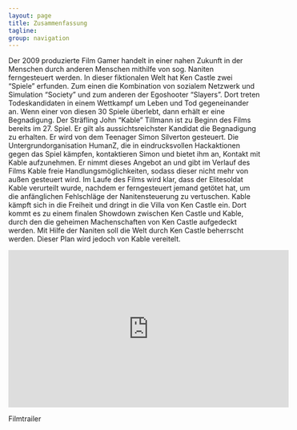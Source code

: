 ```yaml
---
layout: page
title: Zusammenfassung
tagline: 
group: navigation
---
```


Der 2009 produzierte Film Gamer handelt in einer nahen Zukunft in der Menschen durch anderen Menschen mithilfe von sog. Naniten ferngesteuert werden. In dieser fiktionalen Welt hat Ken Castle zwei “Spiele” erfunden. Zum einen die Kombination von sozialem Netzwerk und Simulation “Society” und zum anderen der Egoshooter “Slayers”. Dort treten Todeskandidaten in einem Wettkampf um Leben und Tod gegeneinander an. Wenn einer von diesen 30 Spiele überlebt, dann erhält er eine Begnadigung. 
Der Sträfling John “Kable” Tillmann ist zu Beginn des Films bereits im 27. Spiel. Er gilt als aussichtsreichster Kandidat die Begnadigung zu erhalten. Er wird von dem Teenager Simon Silverton gesteuert. 
Die Untergrundorganisation HumanZ, die in eindrucksvollen Hackaktionen gegen das Spiel kämpfen, kontaktieren Simon und bietet ihm an, Kontakt mit Kable aufzunehmen. Er nimmt dieses Angebot an und gibt im Verlauf des Films Kable freie Handlungsmöglichkeiten, sodass dieser nicht mehr von außen gesteuert wird.
Im Laufe des Films wird klar, dass der Elitesoldat Kable verurteilt wurde, nachdem er ferngesteuert jemand getötet hat, um die anfänglichen Fehlschläge der Nanitensteuerung zu vertuschen.
Kable kämpft sich in die Freiheit und dringt in die Villa von Ken Castle ein. Dort kommt es zu einem finalen Showdown zwischen Ken Castle und Kable, durch den die geheimen Machenschaften von Ken Castle aufgedeckt werden. Mit Hilfe der Naniten soll die Welt durch Ken Castle beherrscht werden. Dieser Plan wird jedoch von Kable vereitelt. 

<iframe width="560" height="315" src="http://www.youtube.com/embed/P2g94xQmtHw" frameborder="0" allowfullscreen="allowfullscreen"></iframe>

Filmtrailer